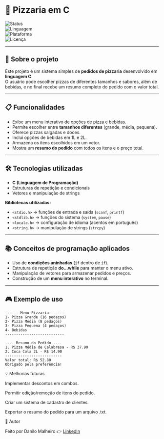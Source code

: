 # 🍕 Pizzaria em C  

![Status](https://img.shields.io/badge/Status-Concluído-brightgreen)  
![Linguagem](https://img.shields.io/badge/Linguagem-C-blue)  
![Plataforma](https://img.shields.io/badge/Plataforma-Terminal-lightgrey)  
![Licença](https://img.shields.io/badge/Licença-MIT-yellow)  

---

## 📖 Sobre o projeto
Este projeto é um sistema simples de **pedidos de pizzaria** desenvolvido em **linguagem C**.  
O usuário pode escolher pizzas de diferentes tamanhos e sabores, além de bebidas, e no final recebe um resumo completo do pedido com o valor total.  

---

## 📋 Funcionalidades
- Exibe um menu interativo de opções de pizza e bebidas.  
- Permite escolher entre **tamanhos diferentes** (grande, média, pequena).  
- Oferece pizzas salgadas e doces.  
- Inclui opções de bebidas em 1L e 2L.  
- Armazena os itens escolhidos em um vetor.  
- Mostra um **resumo do pedido** com todos os itens e o preço total.  

---

## 🛠️ Tecnologias utilizadas
- **C (Linguagem de Programação)**  
- Estruturas de repetição e condicionais  
- Vetores e manipulação de strings  

**Bibliotecas utilizadas:**  
- `<stdio.h>` → funções de entrada e saída (`scanf`, `printf`)  
- `<stdlib.h>` → funções do sistema (`system`, `pause`)  
- `<locale.h>` → configuração de idioma (acentos em português)  
- `<string.h>` → manipulação de strings (`strcpy`)  

---

## 📚 Conceitos de programação aplicados
- Uso de **condições aninhadas** (`if` dentro de `if`).  
- Estrutura de repetição **do...while** para manter o menu ativo.  
- Manipulação de vetores para armazenar pedidos e preços.  
- Construção de um **menu interativo** no terminal.  

---

## 🎮 Exemplo de uso

```text
-------Menu Pizzaria-------
1- Pizza Grande (16 pedaços)
2- Pizza Média (8 pedaços)
3- Pizza Pequena (4 pedaços)
4- Bebidas
---------------------------

---- Resumo do Pedido ----
1. Pizza Média de Calabresa - R$ 37.90
2. Coca Cola 2L - R$ 14.90
--------------------------
Valor total: R$ 52.80
Obrigado pela preferência!
```
💡 Melhorias futuras

Implementar descontos em combos.

Permitir edição/remoção de itens do pedido.

Criar um sistema de cadastro de clientes.

Exportar o resumo do pedido para um arquivo .txt. 

📌 Autor

Feito por Danilo Malheiro
👉 [LinkedIn](www.linkedin.com/in/danilomalheiro)
